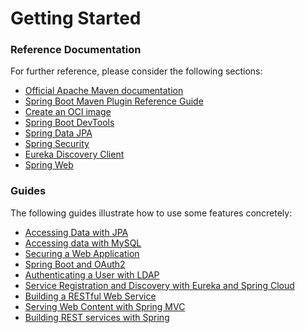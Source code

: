# Getting Started

### Reference Documentation
For further reference, please consider the following sections:

* [Official Apache Maven documentation](https://maven.apache.org/guides/index.html)
* [Spring Boot Maven Plugin Reference Guide](https://docs.spring.io/spring-boot/docs/2.6.9/maven-plugin/reference/html/)
* [Create an OCI image](https://docs.spring.io/spring-boot/docs/2.6.9/maven-plugin/reference/html/#build-image)
* [Spring Boot DevTools](https://docs.spring.io/spring-boot/docs/2.6.9/reference/htmlsingle/#using.devtools)
* [Spring Data JPA](https://docs.spring.io/spring-boot/docs/2.6.9/reference/htmlsingle/#data.sql.jpa-and-spring-data)
* [Spring Security](https://docs.spring.io/spring-boot/docs/2.6.9/reference/htmlsingle/#web.security)
* [Eureka Discovery Client](https://docs.spring.io/spring-cloud-netflix/docs/current/reference/html/#service-discovery-eureka-clients)
* [Spring Web](https://docs.spring.io/spring-boot/docs/2.6.9/reference/htmlsingle/#web)

### Guides
The following guides illustrate how to use some features concretely:

* [Accessing Data with JPA](https://spring.io/guides/gs/accessing-data-jpa/)
* [Accessing data with MySQL](https://spring.io/guides/gs/accessing-data-mysql/)
* [Securing a Web Application](https://spring.io/guides/gs/securing-web/)
* [Spring Boot and OAuth2](https://spring.io/guides/tutorials/spring-boot-oauth2/)
* [Authenticating a User with LDAP](https://spring.io/guides/gs/authenticating-ldap/)
* [Service Registration and Discovery with Eureka and Spring Cloud](https://spring.io/guides/gs/service-registration-and-discovery/)
* [Building a RESTful Web Service](https://spring.io/guides/gs/rest-service/)
* [Serving Web Content with Spring MVC](https://spring.io/guides/gs/serving-web-content/)
* [Building REST services with Spring](https://spring.io/guides/tutorials/rest/)

